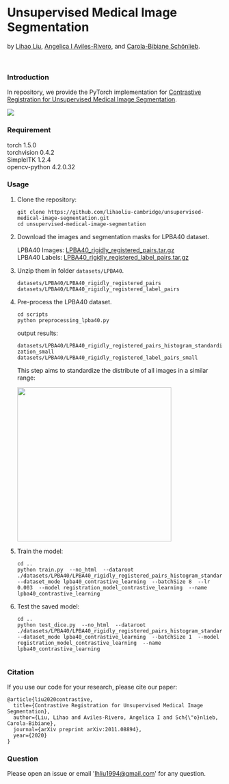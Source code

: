 # Unsupervised Medical Image Segmentation

by [Lihao Liu](http://lihaoliu-cambridge.github.io), [Angelica I Aviles-Rivero](https://angelicaiaviles.wordpress.com/), and [Carola-Bibiane Schönlieb](https://www.damtp.cam.ac.uk/user/cbs31/About_Me.html). 

<br>

### Introduction

In repository, we provide the PyTorch implementation for [Contrastive Registration for Unsupervised Medical Image Segmentation](https://arxiv.org/abs/2011.08894). 

<img src="https://github.com/lihaoliu-cambridge/unsupervised-medical-image-segmentation/blob/master/imgs/Segmentation_Results.png"/>  

### Requirement

torch                       1.5.0  
torchvision                 0.4.2  
SimpleITK                   1.2.4  
opencv-python               4.2.0.32  


### Usage

1. Clone the repository:

   ```shell
   git clone https://github.com/lihaoliu-cambridge/unsupervised-medical-image-segmentation.git
   cd unsupervised-medical-image-segmentation
   ```
   
2. Download the images and segmentation masks for LPBA40 dataset.

   LPBA40 Images: [LPBA40_rigidly_registered_pairs.tar.gz](https://www.synapse.org/#!Synapse:syn3251419)  
   LPBA40 Labels: [LPBA40_rigidly_registered_label_pairs.tar.gz](https://www.synapse.org/#!Synapse:syn3251070)  
   
3. Unzip them in folder `datasets/LPBA40`.

   `datasets/LPBA40/LPBA40_rigidly_registered_pairs`  
   `datasets/LPBA40/LPBA40_rigidly_registered_label_pairs`  
   
4. Pre-process the LPBA40 dataset.

   ```shell
   cd scripts
   python preprocessing_lpba40.py
   ```
   
   output results:
   
   `datasets/LPBA40/LPBA40_rigidly_registered_pairs_histogram_standardization_small`  
   `datasets/LPBA40/LPBA40_rigidly_registered_label_pairs_small`
   
   This step aims to standardize the distribute of all images in a similar range:
   
   <img src="https://github.com/lihaoliu-cambridge/unsupervised-medical-image-segmentation/blob/master/imgs/Histogram_Standardization.png" width="360"/>  
   
   
5. Train the model:
 
   ```shell
   cd ..
   python train.py  --no_html  --dataroot ./datasets/LPBA40/LPBA40_rigidly_registered_pairs_histogram_standardization_small  --dataset_mode lpba40_contrastive_learning  --batchSize 8  --lr 0.003  --model registration_model_contrastive_learning  --name lpba40_contrastive_learning

   ```

6. Test the saved model:
 
   ```shell
   cd ..
   python test_dice.py  --no_html  --dataroot ./datasets/LPBA40/LPBA40_rigidly_registered_pairs_histogram_standardization_small  --dataset_mode lpba40_contrastive_learning  --batchSize 1  --model registration_model_contrastive_learning  --name lpba40_contrastive_learning


   ```


### Citation

If you use our code for your research, please cite our paper:

```
@article{liu2020contrastive,
  title={Contrastive Registration for Unsupervised Medical Image Segmentation},
  author={Liu, Lihao and Aviles-Rivero, Angelica I and Sch{\"o}nlieb, Carola-Bibiane},
  journal={arXiv preprint arXiv:2011.08894},
  year={2020}
}
```


### Question

Please open an issue or email 'lhliu1994@gmail.com' for any question.
